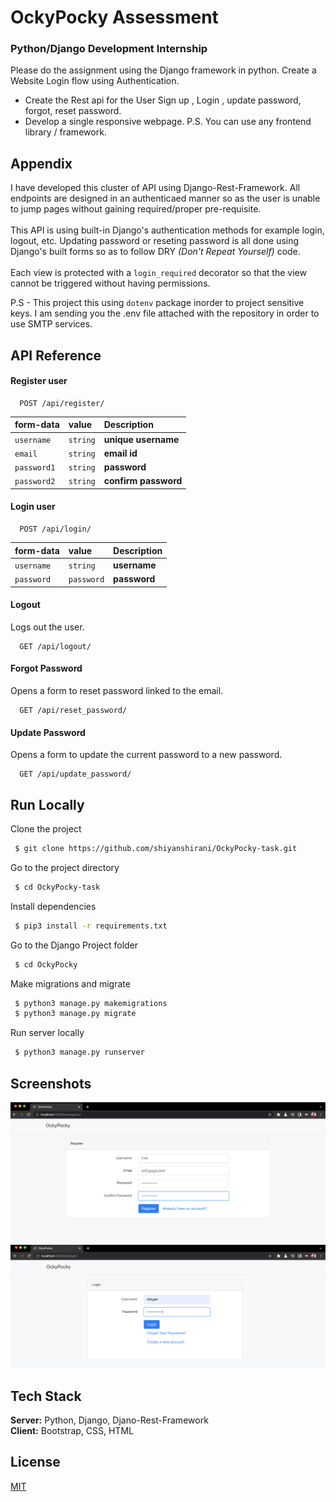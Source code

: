 # OckyPocky Assessment

### Python/Django Development Internship

Please do the assignment using the Django framework in python.
Create a Website Login flow using Authentication.

- Create the Rest api for the User Sign up , Login , update password, forgot, reset password.
- Develop a single responsive webpage.
  P.S. You can use any frontend library / framework.


## Appendix

I have developed this cluster of API using Django-Rest-Framework. All endpoints are designed in
an authenticaed manner so as the user is unable to jump pages without gaining required/proper
pre-requisite.\
\
This API is using built-in Django's authentication methods for example login, logout, etc.
Updating password or reseting password is all done using Django's built forms so as to follow DRY _(Don't Repeat Yourself)_ code.
\
\
Each view is protected with a `login_required` decorator so that the view cannot be triggered without having permissions.

P.S - This project this using `dotenv` package inorder to project sensitive keys. I am sending you the .env file attached with the repository in order to use SMTP services.

## API Reference

#### Register user

```http
  POST /api/register/
```

| form-data   | value    | Description          |
| :---------- | :------- | :------------------- |
| `username`  | `string` | **unique username**  |
| `email`     | `string` | **email id**         |
| `password1` | `string` | **password**         |
| `password2` | `string` | **confirm password** |

#### Login user

```http
  POST /api/login/
```

| form-data  | value      | Description  |
| :--------- | :--------- | :----------- |
| `username` | `string`   | **username** |
| `password` | `password` | **password** |

#### Logout

Logs out the user.

```http
  GET /api/logout/
```

#### Forgot Password

Opens a form to reset password linked to the email.

```http
  GET /api/reset_password/
```

#### Update Password

Opens a form to update the current password to a new password.

```http
  GET /api/update_password/
```

## Run Locally

Clone the project

```bash
 $ git clone https://github.com/shiyanshirani/OckyPocky-task.git
```

Go to the project directory

```bash
 $ cd OckyPocky-task
```

Install dependencies

```bash
 $ pip3 install -r requirements.txt
```

Go to the Django Project folder

```bash
 $ cd OckyPocky
```

Make migrations and migrate

```bash
 $ python3 manage.py makemigrations
 $ python3 manage.py migrate
```

Run server locally

```bash
 $ python3 manage.py runserver
```

## Screenshots

![Register Screenshot](OckyPocky/assets/register.png)
![Login Screenshot](OckyPocky/assets/login.png)

## Tech Stack

**Server:** Python, Django, Djano-Rest-Framework\
**Client:** Bootstrap, CSS, HTML

## License

[MIT](https://choosealicense.com/licenses/mit/)
